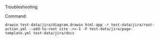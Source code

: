 Troubleshooting

Command:

```
drawio test-data/jira/diagram.drawio html-app -r test-data/jira/root-action.yml --add-to-root site -r=-1 -F test-data/jira/page-template.yml test-data/jira/docs
```